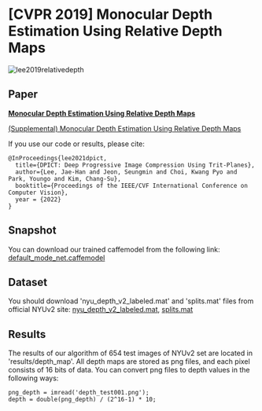 # [CVPR 2019] Monocular Depth Estimation Using Relative Depth Maps
![lee2019relativedepth](img/intro.PNG)

## Paper

[**Monocular Depth Estimation Using Relative Depth Maps**](http://openaccess.thecvf.com/content_CVPR_2019/papers/Lee_Monocular_Depth_Estimation_Using_Relative_Depth_Maps_CVPR_2019_paper.pdf)

[(Supplemental) Monocular Depth Estimation Using Relative Depth Maps](http://openaccess.thecvf.com/content_CVPR_2019/supplemental/Lee_Monocular_Depth_Estimation_CVPR_2019_supplemental.pdf)

If you use our code or results, please cite:
```
@InProceedings{lee2021dpict,
  title={DPICT: Deep Progressive Image Compression Using Trit-Planes},
  author={Lee, Jae-Han and Jeon, Seungmin and Choi, Kwang Pyo and Park, Youngo and Kim, Chang-Su},
  booktitle={Proceedings of the IEEE/CVF International Conference on Computer Vision},
  year = {2022}
}
```

## Snapshot
You can download our trained caffemodel from the following link: [default_mode_net.caffemodel](https://drive.google.com/file/d/1w0BNsQH3hUKVh4pjpmfsryTc77OXlCGB/view?usp=sharing)

## Dataset
You should download 'nyu_depth_v2_labeled.mat' and 'splits.mat' files from official NYUv2 site: [nyu_depth_v2_labeled.mat](https://cs.nyu.edu/~silberman/datasets/nyu_depth_v2.html), [splits.mat](https://cs.nyu.edu/~silberman/projects/indoor_scene_seg_sup.html)

## Results
The results of our algorithm of 654 test images of NYUv2 set are located in 'results/depth_map'.
All depth maps are stored as png files, and each pixel consists of 16 bits of data.
You can convert png files to depth values in the following ways:
```
png_depth = imread('depth_test001.png');
depth = double(png_depth) / (2^16-1) * 10;
```
